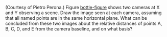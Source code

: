 

(Courtesy of Pietro Perona.) Figure <a class="insideExerciseFigRef"  href="#bottle-figure">bottle-figure</a> shows
two cameras at X and Y observing a scene. Draw the image seen at each
camera, assuming that all named points are in the same horizontal plane.
What can be concluded from these two images about the relative distances
of points A, B, C, D, and E from the camera baseline, and on what basis?

